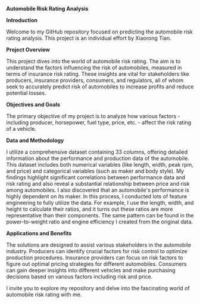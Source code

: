 **Automobile Risk Rating Analysis**

**Introduction**

Welcome to my GitHub repository focused on predicting the automobile risk rating analysis. This project is an individual effort by Xiaorong Tian.

**Project Overview**

This project dives into the world of automobile risk rating. The aim is to understand the factors influencing the risk of automobiles, measured in terms of insurance risk rating. These insights are vital for stakeholders like producers, insurance providers, consumers, and regulators, all of whom seek to accurately predict risk of automobiles to increase profits and reduce potential losses.

**Objectives and Goals**

The primary objective of my project is to analyze how various factors - including producer, horsepower, fuel type, price, etc. - affect the risk rating of a vehicle. 

**Data and Methodology**

I utilize a comprehensive dataset containing 33 columns, offering detailed information about the performance and production data of the automobile. This dataset includes both numerical variables (like length, width, peak rpm, and price) and categorical variables (such as maker and body style). My findings highlight significant correlations between performance data and risk rating and also reveal a substantial relationship between price and risk among automobiles. I also discovered that an automobile's performance is highly dependent on its maker.
In this process, I conducted lots of feature engineering to fully utilize the data. For example, I use the length, width, and height to calculate their ratios, and it turns out these ratios are more representative than their components. The same pattern can be found in the power-to-weight ratio and engine efficiency I created from the original data.

**Applications and Benefits**

The solutions are designed to assist various stakeholders in the automobile industry. Producers can identify crucial factors for risk control to optimize production procedures. Insurance providers can focus on risk factors to figure out optimal pricing strategies for different automobiles. Consumers can gain deeper insights into different vehicles and make purchasing decisions based on various factors including risk and price.

I invite you to explore my repository and delve into the fascinating world of automobile risk rating with me.
